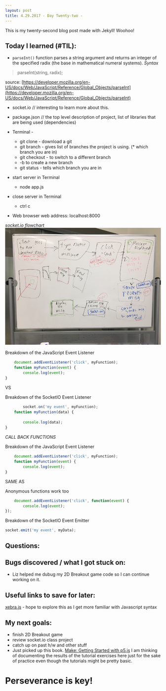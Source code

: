```yaml
---
layout: post
title: 4.29.2017 - Day Twenty-two - 
---
```


This is my twenty-second blog post made with Jekyll! Woohoo! 

## Today I learned (#TIL):   

- `parseInt()` function parses a string argument and returns an integer of the specified radix (the base in mathematical numeral systems).
_Syntax_
> parseInt(string, radix);

source:  [https://developer.mozilla.org/en-US/docs/Web/JavaScript/Reference/Global_Objects/parseInt](https://developer.mozilla.org/en-US/docs/Web/JavaScript/Reference/Global_Objects/parseInt)

- socket.io  // interesting to learn more about this.

- package.json // the top level description of project, list of libraries that are being used (dependencies)

- Terminal - 
    * git clone - download a git
    * git branch - gives list of branches the project is using. (* which branch you are in)
    * git checkout - to switch to a different branch
    * -b to create a new branch
    * git status - tells which branch you are in

- start server in Terminal
    * node app.js
- close server in Terminal
    * ctrl c 

- Web browser web address:  localhost:8000

_socket.io flowchart_
![socketio_flowchart](/images/socketio_flowchart.jpg)

Breakdown of the JavaScript Event Listener
```javascript
    document.addEventListener('click', myFunction);
    function myFunction(event) {
        console.log(event);
}
```
VS

Breakdown of the SocketIO Event Listener
```javascript
        socket.on('my event', myFunction);
    function myFunction(data) {

        console.log(data);
}
```



_CALL BACK FUNCTIONS_

Breakdown of the JavaScript Event Listener
```javascript
    document.addEventListener('click', myFunction);
    function myFunction(event) {
        console.log(event);
}
```

SAME AS

Anonymous functions work too
```javascript
    document.addEventListener('click', function(event) {
        console.log(event);
});
```



Breakdown of the SocketIO Event Emitter
```javascript
socket.emit('my event', myData);
```

## Questions:


## Bugs discovered / what I got stuck on:

- Liz helped me dubug my 2D Breakout game code so I can continue working on it.  

## Useful links to save for later:

[xebra.js](https://cycling74.github.io/xebra.js/) - hope to explore this as I get more familiar with Javascript syntax


## My next goals:

- finish 2D Breakout game
- review socket.io class project
- catch up on past h/w and other stuff
- Just picked up this book.  [Make:  Getting Started with p5.js](https://p5js.org/books/)
I am thinking of documenting the results of the tutorial exercises here just for the sake of practice even though the tutorials might be pretty basic.  


# Perseverance is key!







